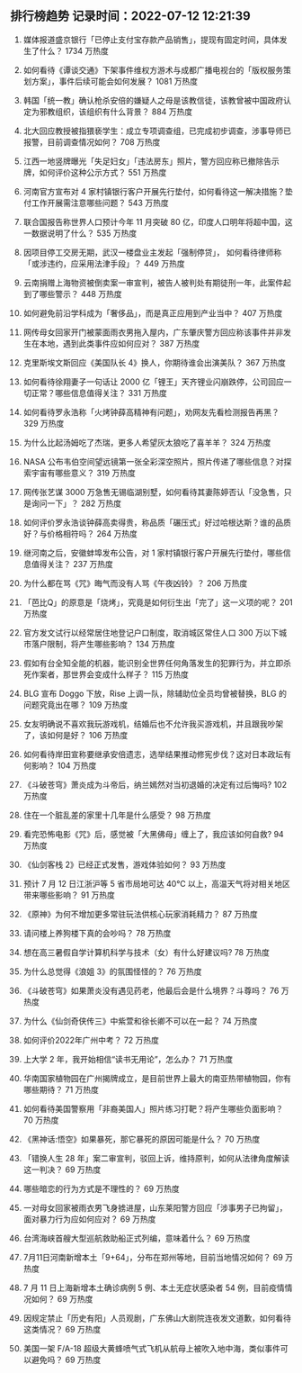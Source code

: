 
## 排行榜趋势 记录时间：2022-07-12 12:21:39
  
  1. 媒体报道盛京银行「已停止支付宝存款产品销售」，提现有固定时间，具体发生了什么？ 1734 万热度
    
  2. 如何看待《谭谈交通》下架事件维权方游术与成都广播电视台的「版权服务策划方案」，事件后续可能会如何发展？ 1081 万热度
    
  3. 韩国「统一教」确认枪杀安倍的嫌疑人之母是该教信徒，该教曾被中国政府认定为邪教组织，该组织有什么背景？ 884 万热度
    
  4. 北大回应教授被指猥亵学生：成立专项调查组，已完成初步调查，涉事导师已报警，目前调查情况如何？ 708 万热度
    
  5. 江西一地竖牌曝光「失足妇女」「违法房东」照片，警方回应称已撤除告示牌，如何评价这种公示方式？ 551 万热度
    
  6. 河南官方宣布对 4 家村镇银行客户开展先行垫付，如何看待这一解决措施？垫付工作开展需注意哪些问题？ 543 万热度
    
  7. 联合国报告称世界人口预计今年 11 月突破 80 亿，印度人口明年将超中国，这一数据说明了什么？ 535 万热度
    
  8. 因项目停工交房无期，武汉一楼盘业主发起「强制停贷」， 如何看待律师称「或涉违约，应采用法津手段」？ 449 万热度
    
  9. 云南捐赠上海物资被倒卖案一审宣判，被告人被判处有期徒刑一年，此案件起到了哪些警示？ 448 万热度
    
  10. 如何避免前沿学科成为「奢侈品」，而是真正应用到产业当中？ 407 万热度
    
  11. 网传母女回家开门被蒙面雨衣男拖入屋内，广东肇庆警方回应称该事件并非发生在本地，遇到此类事件应如何应对？ 387 万热度
    
  12. 克里斯埃文斯回应《美国队长 4》换人，你期待谁会出演美队？ 367 万热度
    
  13. 如何看待徐翔妻子一句话让 2000 亿「锂王」天齐锂业闪崩跌停，公司回应一切正常？哪些信息值得关注？ 331 万热度
    
  14. 如何看待罗永浩称「火烤钟薛高精神有问题」，劝网友先看检测报告再黑？ 329 万热度
    
  15. 为什么比起汤姆吃了杰瑞，更多人希望灰太狼吃了喜羊羊？ 324 万热度
    
  16. NASA 公布韦伯空间望远镜第一张全彩深空照片，照片传递了哪些信息？对探索宇宙有哪些意义？ 319 万热度
    
  17. 网传张艺谋 3000 万急售无锡临湖别墅，如何看待其妻陈婷否认「没急售，只是询问一下」？ 282 万热度
    
  18. 如何评价罗永浩谈钟薛高卖得贵，称品质「碾压式」好过哈根达斯？谁的品质好？与价格相符吗？ 264 万热度
    
  19. 继河南之后，安徽蚌埠发布公告，对 1 家村镇银行客户开展先行垫付，哪些信息值得关注？ 237 万热度
    
  20. 为什么都在骂《咒》晦气而没有人骂《午夜凶铃》？ 206 万热度
    
  21. 「芭比Q」的原意是「烧烤」，究竟是如何衍生出「完了」这一义项的呢？ 201 万热度
    
  22. 官方发文试行以经常居住地登记户口制度，取消城区常住人口 300 万以下城市落户限制，将产生哪些影响？ 134 万热度
    
  23. 假如有台全知全能的机器，能识别全世界任何角落发生的犯罪行为，并立即杀死作案者，那世界会变成什么样子？ 115 万热度
    
  24. BLG 宣布 Doggo 下放，Rise 上调一队，除辅助位全员均曾被替换，BLG 的问题究竟出在哪？ 109 万热度
    
  25. 女友明确说不喜欢我玩游戏机，结婚后也不允许我买游戏机，并且跟我吵架了，该如何是好？ 106 万热度
    
  26. 如何看待岸田宣称要继承安倍遗志，选举结果推动修宪步伐？这对日本政坛有何影响？ 104 万热度
    
  27. 《斗破苍穹》萧炎成为斗帝后，纳兰嫣然对当初退婚的决定有过后悔吗? 102 万热度
    
  28. 住在一个脏乱差的家里十几年是什么感受？ 98 万热度
    
  29. 看完恐怖电影《咒》后，感觉被「大黑佛母」缠上了，我应该如何自救? 94 万热度
    
  30. 《仙剑客栈 2》已经正式发售，游戏体验如何？ 93 万热度
    
  31. 预计 7 月 12 日江浙沪等 5 省市局地可达 40℃ 以上，高温天气将对相关地区带来哪些影响？ 91 万热度
    
  32. 《原神》为何不增加更多常驻玩法供核心玩家消耗精力？ 87 万热度
    
  33. 请问楼上养狗楼下真的会吵吗？ 78 万热度
    
  34. 想在高三暑假自学计算机科学与技术（女）有什么好建议吗? 78 万热度
    
  35. 为什么总觉得《浪姐 3》的氛围怪怪的？ 76 万热度
    
  36. 《斗破苍穹》如果萧炎没有遇见药老，他最后会是什么境界？斗尊吗？ 76 万热度
    
  37. 为什么《仙剑奇侠传三》中紫萱和徐长卿不可以在一起？ 74 万热度
    
  38. 如何评价2022年广州中考？ 72 万热度
    
  39. 上大学 2 年，我开始相信“读书无用论”，怎么办？ 71 万热度
    
  40. 华南国家植物园在广州揭牌成立，是目前世界上最大的南亚热带植物园，你有哪些期待？ 71 万热度
    
  41. 如何看待美国警察用「非裔美国人」照片练习打靶？将产生哪些负面影响？ 70 万热度
    
  42. 《黑神话:悟空》如果暴死，那它暴死的原因可能是什么？ 70 万热度
    
  43. 「错换人生 28 年」案二审宣判，驳回上诉，维持原判，如何从法律角度解读这一判决？ 69 万热度
    
  44. 哪些暗恋的行为方式是不理性的？ 69 万热度
    
  45. 一对母女回家被雨衣男飞身掳进屋，山东莱阳警方回应「涉事男子已拘留」，面对暴力行为应如何应对？ 69 万热度
    
  46. 台湾海峡首艘大型巡航救助船正式列编，意味着什么？ 69 万热度
    
  47. 7月11日河南新增本土「9+64」，分布在郑州等地，目前当地情况如何？ 69 万热度
    
  48. 7 月 11 日上海新增本土确诊病例 5 例、本土无症状感染者 54 例，目前疫情情况如何？ 69 万热度
    
  49. 因规定禁止「历史有阳」人员观剧，广东佛山大剧院连夜发文道歉，如何看待这类情况？ 69 万热度
    
  50. 美国一架 F/A-18 超级大黄蜂喷气式飞机从航母上被吹入地中海，类似事件可以避免吗？ 69 万热度
    